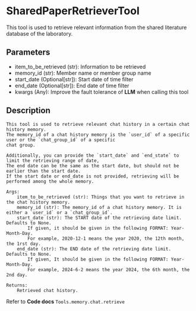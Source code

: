 # SharedPaperRetrieverTool

This tool is used to retrieve relevant information from the shared literature database of the laboratory.

## Parameters
- item_to_be_retrieved (str): Information to be retrieved
- memory_id (str): Member name or member group name
- start_date (Optional[str]): Start date of time filter
- end_date (Optional[str]): End date of time filter
- kwargs (Any): Improve the fault tolerance of **LLM** when calling this tool

## Description
```text
This tool is used to retrieve relevant chat history in a certain chat history memory.
The memory_id of a chat history memory is the `user_id` of a specific user or the `chat_group_id` of a specific
chat group.

Additionally, you can provide the `start_date` and `end_state` to limit the retrieving range of date,
The end date can be the same as the start date, but should not be earlier than the start date.
If the start date or end_date is not provided, retrieving will be performed among the whole memory.

Args:
    item_to_be_retrieved (str): Things that you want to retrieve in the chat history memory.
    memory_id (str): The memory_id of a chat history memory. It is either a `user_id` or a `chat_group_id`.
    start_date (str): The START date of the retrieving date limit. Defaults to None.
        If given, it should be given in the following FORMAT: Year-Month-Day.
        For example, 2020-12-1 means the year 2020, the 12th month, the 1rst day.
    end_date (str): The END date of the retrieving date limit. Defaults to None.
        If given, It should be given in the following FORMAT: Year-Month-Day.
        For example, 2024-6-2 means the year 2024, the 6th month, the 2nd day.

Returns:
    Retrieved chat history.
```

Refer to **Code docs** `Tools.memory.chat.retrieve`
